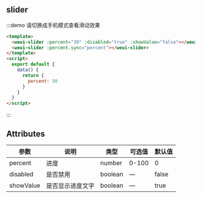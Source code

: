 ## slider

:::demo 请切换成手机模式查看滑动效果

```html
<template>
  <weui-slider :percent="30" :disabled="true" :showValue="false"></weui-slider>
  <weui-slider :percent.sync="percent"></weui-slider>
</template>
<script>
  export default {
    data() {
      return {
        percent: 50
      }
    }
  }
</script>
```

:::

## Attributes

| 参数      | 说明             | 类型    | 可选值 | 默认值 |
| --------- | ---------------- | ------- | ------ | ------ |
| percent   | 进度             | number  | 0-100  | 0      |
| disabled  | 是否禁用         | boolean | —      | false  |
| showValue | 是否显示进度文字 | boolean | —      | true   |